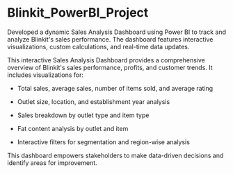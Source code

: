 # Blinkit_PowerBI_Project

Developed a dynamic Sales Analysis Dashboard using Power BI to track and analyze Blinkit's sales performance. The dashboard features interactive visualizations, custom calculations, and real-time data updates.

This interactive Sales Analysis Dashboard provides a comprehensive overview of Blinkit's sales performance, profits, and customer trends. It includes visualizations for:

- Total sales, average sales, number of items sold, and average rating

- Outlet size, location, and establishment year analysis

- Sales breakdown by outlet type and item type

- Fat content analysis by outlet and item

- Interactive filters for segmentation and region-wise analysis

This dashboard empowers stakeholders to make data-driven decisions and identify areas for improvement.
